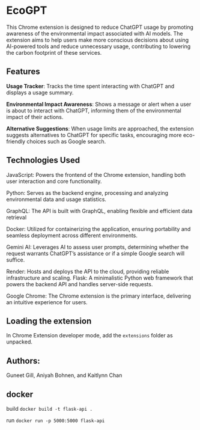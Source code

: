 # EcoGPT

This Chrome extension is designed to reduce ChatGPT usage by promoting awareness of the environmental impact associated with AI models. The extension aims to help users make more conscious decisions about using AI-powered tools and reduce unnecessary usage, contributing to lowering the carbon footprint of these services.

## Features
**Usage Tracker**: Tracks the time spent interacting with ChatGPT and displays a usage summary.

**Environmental Impact Awareness**: Shows a message or alert when a user is about to interact with ChatGPT, informing them of the environmental impact of their actions.

**Alternative Suggestions**: When usage limits are approached, the extension suggests alternatives to ChatGPT for specific tasks, encouraging more eco-friendly choices such as Google search. 

## Technologies Used
JavaScript: Powers the frontend of the Chrome extension, handling both user interaction and core functionality.

Python: Serves as the backend engine, processing and analyzing environmental data and usage statistics.

GraphQL: The API is built with GraphQL, enabling flexible and efficient data retrieval

Docker: Utilized for containerizing the application, ensuring portability and seamless deployment across different environments.

Gemini AI: Leverages AI to assess user prompts, determining whether the request warrants ChatGPT’s assistance or if a simple Google search will suffice.

Render: Hosts and deploys the API to the cloud, providing reliable infrastructure and scaling.
Flask: A minimalistic Python web framework that powers the backend API and handles server-side requests.

Google Chrome: The Chrome extension is the primary interface, delivering an intuitive experience for users.

## Loading the extension

In Chrome Extension developer mode, add the `extensions` folder as unpacked.

## Authors:
Guneet Gill, Aniyah Bohnen, and Kaitlynn Chan

## docker

build
`docker build -t flask-api .`

run
`docker run -p 5000:5000 flask-api`
